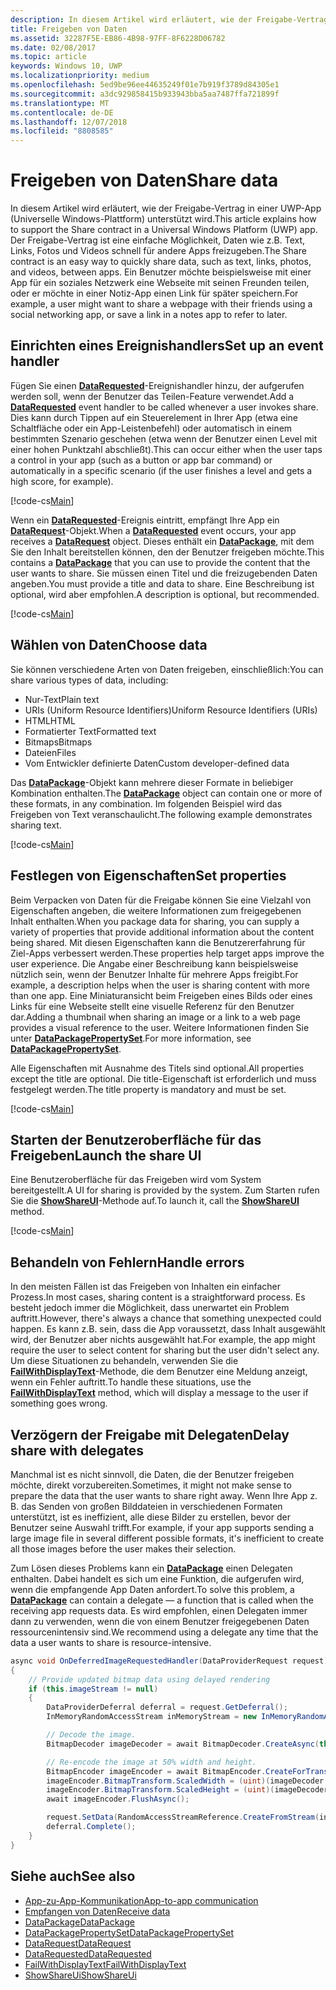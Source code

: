 ```yaml
---
description: In diesem Artikel wird erläutert, wie der Freigabe-Vertrag in einer UWP-App (Universelle Windows-Plattform) unterstützt wird.
title: Freigeben von Daten
ms.assetid: 32287F5E-EB86-4B98-97FF-8F6228D06782
ms.date: 02/08/2017
ms.topic: article
keywords: Windows 10, UWP
ms.localizationpriority: medium
ms.openlocfilehash: 5ed9be96ee44635249f01e7b919f3789d84305e1
ms.sourcegitcommit: a3dc929858415b933943bba5aa7487ffa721899f
ms.translationtype: MT
ms.contentlocale: de-DE
ms.lasthandoff: 12/07/2018
ms.locfileid: "8808585"
---
```

# <a name="share-data"></a><span data-ttu-id="b7ce2-104">Freigeben von Daten</span><span class="sxs-lookup"><span data-stu-id="b7ce2-104">Share data</span></span>


<span data-ttu-id="b7ce2-105">In diesem Artikel wird erläutert, wie der Freigabe-Vertrag in einer UWP-App (Universelle Windows-Plattform) unterstützt wird.</span><span class="sxs-lookup"><span data-stu-id="b7ce2-105">This article explains how to support the Share contract in a Universal Windows Platform (UWP) app.</span></span> <span data-ttu-id="b7ce2-106">Der Freigabe-Vertrag ist eine einfache Möglichkeit, Daten wie z.B. Text, Links, Fotos und Videos schnell für andere Apps freizugeben.</span><span class="sxs-lookup"><span data-stu-id="b7ce2-106">The Share contract is an easy way to quickly share data, such as text, links, photos, and videos, between apps.</span></span> <span data-ttu-id="b7ce2-107">Ein Benutzer möchte beispielsweise mit einer App für ein soziales Netzwerk eine Webseite mit seinen Freunden teilen, oder er möchte in einer Notiz-App einen Link für später speichern.</span><span class="sxs-lookup"><span data-stu-id="b7ce2-107">For example, a user might want to share a webpage with their friends using a social networking app, or save a link in a notes app to refer to later.</span></span>

## <a name="set-up-an-event-handler"></a><span data-ttu-id="b7ce2-108">Einrichten eines Ereignishandlers</span><span class="sxs-lookup"><span data-stu-id="b7ce2-108">Set up an event handler</span></span>

<span data-ttu-id="b7ce2-109">Fügen Sie einen [**DataRequested**](https://msdn.microsoft.com/library/windows/apps/Windows.ApplicationModel.DataTransfer.DataTransferManager.DataRequested)-Ereignishandler hinzu, der aufgerufen werden soll, wenn der Benutzer das Teilen-Feature verwendet.</span><span class="sxs-lookup"><span data-stu-id="b7ce2-109">Add a [**DataRequested**](https://msdn.microsoft.com/library/windows/apps/Windows.ApplicationModel.DataTransfer.DataTransferManager.DataRequested) event handler to be called whenever a user invokes share.</span></span> <span data-ttu-id="b7ce2-110">Dies kann durch Tippen auf ein Steuerelement in Ihrer App (etwa eine Schaltfläche oder ein App-Leistenbefehl) oder automatisch in einem bestimmten Szenario geschehen (etwa wenn der Benutzer einen Level mit einer hohen Punktzahl abschließt).</span><span class="sxs-lookup"><span data-stu-id="b7ce2-110">This can occur either when the user taps a control in your app (such as a button or app bar command) or automatically in a specific scenario (if the user finishes a level and gets a high score, for example).</span></span>

[!code-cs[Main](./code/share_data/cs/MainPage.xaml.cs#SnippetPrepareToShare)]

<span data-ttu-id="b7ce2-111">Wenn ein [**DataRequested**](https://msdn.microsoft.com/library/windows/apps/Windows.ApplicationModel.DataTransfer.DataTransferManager.DataRequested)-Ereignis eintritt, empfängt Ihre App ein [**DataRequest**](https://msdn.microsoft.com/library/windows/apps/Windows.ApplicationModel.DataTransfer.DataRequest)-Objekt.</span><span class="sxs-lookup"><span data-stu-id="b7ce2-111">When a [**DataRequested**](https://msdn.microsoft.com/library/windows/apps/Windows.ApplicationModel.DataTransfer.DataTransferManager.DataRequested) event occurs, your app receives a [**DataRequest**](https://msdn.microsoft.com/library/windows/apps/Windows.ApplicationModel.DataTransfer.DataRequest) object.</span></span> <span data-ttu-id="b7ce2-112">Dieses enthält ein [**DataPackage**](https://msdn.microsoft.com/library/windows/apps/Windows.ApplicationModel.DataTransfer.DataPackage), mit dem Sie den Inhalt bereitstellen können, den der Benutzer freigeben möchte.</span><span class="sxs-lookup"><span data-stu-id="b7ce2-112">This contains a [**DataPackage**](https://msdn.microsoft.com/library/windows/apps/Windows.ApplicationModel.DataTransfer.DataPackage) that you can use to provide the content that the user wants to share.</span></span> <span data-ttu-id="b7ce2-113">Sie müssen einen Titel und die freizugebenden Daten angeben.</span><span class="sxs-lookup"><span data-stu-id="b7ce2-113">You must provide a title and data to share.</span></span> <span data-ttu-id="b7ce2-114">Eine Beschreibung ist optional, wird aber empfohlen.</span><span class="sxs-lookup"><span data-stu-id="b7ce2-114">A description is optional, but recommended.</span></span>

[!code-cs[Main](./code/share_data/cs/MainPage.xaml.cs#SnippetCreateRequest)]

## <a name="choose-data"></a><span data-ttu-id="b7ce2-115">Wählen von Daten</span><span class="sxs-lookup"><span data-stu-id="b7ce2-115">Choose data</span></span>

<span data-ttu-id="b7ce2-116">Sie können verschiedene Arten von Daten freigeben, einschließlich:</span><span class="sxs-lookup"><span data-stu-id="b7ce2-116">You can share various types of data, including:</span></span>

-   <span data-ttu-id="b7ce2-117">Nur-Text</span><span class="sxs-lookup"><span data-stu-id="b7ce2-117">Plain text</span></span>
-   <span data-ttu-id="b7ce2-118">URIs (Uniform Resource Identifiers)</span><span class="sxs-lookup"><span data-stu-id="b7ce2-118">Uniform Resource Identifiers (URIs)</span></span>
-   <span data-ttu-id="b7ce2-119">HTML</span><span class="sxs-lookup"><span data-stu-id="b7ce2-119">HTML</span></span>
-   <span data-ttu-id="b7ce2-120">Formatierter Text</span><span class="sxs-lookup"><span data-stu-id="b7ce2-120">Formatted text</span></span>
-   <span data-ttu-id="b7ce2-121">Bitmaps</span><span class="sxs-lookup"><span data-stu-id="b7ce2-121">Bitmaps</span></span>
-   <span data-ttu-id="b7ce2-122">Dateien</span><span class="sxs-lookup"><span data-stu-id="b7ce2-122">Files</span></span>
-   <span data-ttu-id="b7ce2-123">Vom Entwickler definierte Daten</span><span class="sxs-lookup"><span data-stu-id="b7ce2-123">Custom developer-defined data</span></span>

<span data-ttu-id="b7ce2-124">Das [**DataPackage**](https://msdn.microsoft.com/library/windows/apps/Windows.ApplicationModel.DataTransfer.DataPackage)-Objekt kann mehrere dieser Formate in beliebiger Kombination enthalten.</span><span class="sxs-lookup"><span data-stu-id="b7ce2-124">The [**DataPackage**](https://msdn.microsoft.com/library/windows/apps/Windows.ApplicationModel.DataTransfer.DataPackage) object can contain one or more of these formats, in any combination.</span></span> <span data-ttu-id="b7ce2-125">Im folgenden Beispiel wird das Freigeben von Text veranschaulicht.</span><span class="sxs-lookup"><span data-stu-id="b7ce2-125">The following example demonstrates sharing text.</span></span>

[!code-cs[Main](./code/share_data/cs/MainPage.xaml.cs#SnippetSetContent)]

## <a name="set-properties"></a><span data-ttu-id="b7ce2-126">Festlegen von Eigenschaften</span><span class="sxs-lookup"><span data-stu-id="b7ce2-126">Set properties</span></span>

<span data-ttu-id="b7ce2-127">Beim Verpacken von Daten für die Freigabe können Sie eine Vielzahl von Eigenschaften angeben, die weitere Informationen zum freigegebenen Inhalt enthalten.</span><span class="sxs-lookup"><span data-stu-id="b7ce2-127">When you package data for sharing, you can supply a variety of properties that provide additional information about the content being shared.</span></span> <span data-ttu-id="b7ce2-128">Mit diesen Eigenschaften kann die Benutzererfahrung für Ziel-Apps verbessert werden.</span><span class="sxs-lookup"><span data-stu-id="b7ce2-128">These properties help target apps improve the user experience.</span></span> <span data-ttu-id="b7ce2-129">Die Angabe einer Beschreibung kann beispielsweise nützlich sein, wenn der Benutzer Inhalte für mehrere Apps freigibt.</span><span class="sxs-lookup"><span data-stu-id="b7ce2-129">For example, a description helps when the user is sharing content with more than one app.</span></span> <span data-ttu-id="b7ce2-130">Eine Miniaturansicht beim Freigeben eines Bilds oder eines Links für eine Webseite stellt eine visuelle Referenz für den Benutzer dar.</span><span class="sxs-lookup"><span data-stu-id="b7ce2-130">Adding a thumbnail when sharing an image or a link to a web page provides a visual reference to the user.</span></span> <span data-ttu-id="b7ce2-131">Weitere Informationen finden Sie unter [**DataPackagePropertySet**](https://msdn.microsoft.com/library/windows/apps/Windows.ApplicationModel.DataTransfer.DataPackagePropertySet).</span><span class="sxs-lookup"><span data-stu-id="b7ce2-131">For more information, see [**DataPackagePropertySet**](https://msdn.microsoft.com/library/windows/apps/Windows.ApplicationModel.DataTransfer.DataPackagePropertySet).</span></span>

<span data-ttu-id="b7ce2-132">Alle Eigenschaften mit Ausnahme des Titels sind optional.</span><span class="sxs-lookup"><span data-stu-id="b7ce2-132">All properties except the title are optional.</span></span> <span data-ttu-id="b7ce2-133">Die title-Eigenschaft ist erforderlich und muss festgelegt werden.</span><span class="sxs-lookup"><span data-stu-id="b7ce2-133">The title property is mandatory and must be set.</span></span>

[!code-cs[Main](./code/share_data/cs/MainPage.xaml.cs#SnippetSetProperties)]

## <a name="launch-the-share-ui"></a><span data-ttu-id="b7ce2-134">Starten der Benutzeroberfläche für das Freigeben</span><span class="sxs-lookup"><span data-stu-id="b7ce2-134">Launch the share UI</span></span>

<span data-ttu-id="b7ce2-135">Eine Benutzeroberfläche für das Freigeben wird vom System bereitgestellt.</span><span class="sxs-lookup"><span data-stu-id="b7ce2-135">A UI for sharing is provided by the system.</span></span> <span data-ttu-id="b7ce2-136">Zum Starten rufen Sie die [**ShowShareUI**](https://msdn.microsoft.com/library/windows/apps/Windows.ApplicationModel.DataTransfer.DataTransferManager.ShowShareUI)-Methode auf.</span><span class="sxs-lookup"><span data-stu-id="b7ce2-136">To launch it, call the [**ShowShareUI**](https://msdn.microsoft.com/library/windows/apps/Windows.ApplicationModel.DataTransfer.DataTransferManager.ShowShareUI) method.</span></span>

[!code-cs[Main](./code/share_data/cs/MainPage.xaml.cs#SnippetShowUI)]

## <a name="handle-errors"></a><span data-ttu-id="b7ce2-137">Behandeln von Fehlern</span><span class="sxs-lookup"><span data-stu-id="b7ce2-137">Handle errors</span></span>

<span data-ttu-id="b7ce2-138">In den meisten Fällen ist das Freigeben von Inhalten ein einfacher Prozess.</span><span class="sxs-lookup"><span data-stu-id="b7ce2-138">In most cases, sharing content is a straightforward process.</span></span> <span data-ttu-id="b7ce2-139">Es besteht jedoch immer die Möglichkeit, dass unerwartet ein Problem auftritt.</span><span class="sxs-lookup"><span data-stu-id="b7ce2-139">However, there's always a chance that something unexpected could happen.</span></span> <span data-ttu-id="b7ce2-140">Es kann z.B. sein, dass die App voraussetzt, dass Inhalt ausgewählt wird, der Benutzer aber nichts ausgewählt hat.</span><span class="sxs-lookup"><span data-stu-id="b7ce2-140">For example, the app might require the user to select content for sharing but the user didn't select any.</span></span> <span data-ttu-id="b7ce2-141">Um diese Situationen zu behandeln, verwenden Sie die [**FailWithDisplayText**](https://msdn.microsoft.com/library/windows/apps/Windows.ApplicationModel.DataTransfer.DataRequest.FailWithDisplayText(System.String))-Methode, die dem Benutzer eine Meldung anzeigt, wenn ein Fehler auftritt.</span><span class="sxs-lookup"><span data-stu-id="b7ce2-141">To handle these situations, use the [**FailWithDisplayText**](https://msdn.microsoft.com/library/windows/apps/Windows.ApplicationModel.DataTransfer.DataRequest.FailWithDisplayText(System.String)) method, which will display a message to the user if something goes wrong.</span></span>

## <a name="delay-share-with-delegates"></a><span data-ttu-id="b7ce2-142">Verzögern der Freigabe mit Delegaten</span><span class="sxs-lookup"><span data-stu-id="b7ce2-142">Delay share with delegates</span></span>

<span data-ttu-id="b7ce2-143">Manchmal ist es nicht sinnvoll, die Daten, die der Benutzer freigeben möchte, direkt vorzubereiten.</span><span class="sxs-lookup"><span data-stu-id="b7ce2-143">Sometimes, it might not make sense to prepare the data that the user wants to share right away.</span></span> <span data-ttu-id="b7ce2-144">Wenn Ihre App z. B. das Senden von großen Bilddateien in verschiedenen Formaten unterstützt, ist es ineffizient, alle diese Bilder zu erstellen, bevor der Benutzer seine Auswahl trifft.</span><span class="sxs-lookup"><span data-stu-id="b7ce2-144">For example, if your app supports sending a large image file in several different possible formats, it's inefficient to create all those images before the user makes their selection.</span></span>

<span data-ttu-id="b7ce2-145">Zum Lösen dieses Problems kann ein [**DataPackage**](https://msdn.microsoft.com/library/windows/apps/Windows.ApplicationModel.DataTransfer.DataPackage) einen Delegaten enthalten. Dabei handelt es sich um eine Funktion, die aufgerufen wird, wenn die empfangende App Daten anfordert.</span><span class="sxs-lookup"><span data-stu-id="b7ce2-145">To solve this problem, a [**DataPackage**](https://msdn.microsoft.com/library/windows/apps/Windows.ApplicationModel.DataTransfer.DataPackage) can contain a delegate — a function that is called when the receiving app requests data.</span></span> <span data-ttu-id="b7ce2-146">Es wird empfohlen, einen Delegaten immer dann zu verwenden, wenn die von einem Benutzer freigegebenen Daten ressourcenintensiv sind.</span><span class="sxs-lookup"><span data-stu-id="b7ce2-146">We recommend using a delegate any time that the data a user wants to share is resource-intensive.</span></span>

<!-- For some reason, this snippet was inline in the WDCML topic. Suggest moving to VS project with rest of snippets. -->
```cs
async void OnDeferredImageRequestedHandler(DataProviderRequest request)
{
    // Provide updated bitmap data using delayed rendering
    if (this.imageStream != null)
    {
        DataProviderDeferral deferral = request.GetDeferral();
        InMemoryRandomAccessStream inMemoryStream = new InMemoryRandomAccessStream();

        // Decode the image.
        BitmapDecoder imageDecoder = await BitmapDecoder.CreateAsync(this.imageStream);

        // Re-encode the image at 50% width and height.
        BitmapEncoder imageEncoder = await BitmapEncoder.CreateForTranscodingAsync(inMemoryStream, imageDecoder);
        imageEncoder.BitmapTransform.ScaledWidth = (uint)(imageDecoder.OrientedPixelHeight * 0.5);
        imageEncoder.BitmapTransform.ScaledHeight = (uint)(imageDecoder.OrientedPixelHeight * 0.5);
        await imageEncoder.FlushAsync();

        request.SetData(RandomAccessStreamReference.CreateFromStream(inMemoryStream));
        deferral.Complete();
    }
}
```

## <a name="see-also"></a><span data-ttu-id="b7ce2-147">Siehe auch</span><span class="sxs-lookup"><span data-stu-id="b7ce2-147">See also</span></span> 

* [<span data-ttu-id="b7ce2-148">App-zu-App-Kommunikation</span><span class="sxs-lookup"><span data-stu-id="b7ce2-148">App-to-app communication</span></span>](index.md)
* [<span data-ttu-id="b7ce2-149">Empfangen von Daten</span><span class="sxs-lookup"><span data-stu-id="b7ce2-149">Receive data</span></span>](receive-data.md)
* [<span data-ttu-id="b7ce2-150">DataPackage</span><span class="sxs-lookup"><span data-stu-id="b7ce2-150">DataPackage</span></span>](https://msdn.microsoft.com/library/windows/apps/windows.applicationmodel.datatransfer.datapackage.aspx)
* [<span data-ttu-id="b7ce2-151">DataPackagePropertySet</span><span class="sxs-lookup"><span data-stu-id="b7ce2-151">DataPackagePropertySet</span></span>](https://msdn.microsoft.com/library/windows/apps/windows.applicationmodel.datatransfer.datapackagepropertyset.aspx)
* [<span data-ttu-id="b7ce2-152">DataRequest</span><span class="sxs-lookup"><span data-stu-id="b7ce2-152">DataRequest</span></span>](https://msdn.microsoft.com/library/windows/apps/windows.applicationmodel.datatransfer.datarequest.aspx)
* [<span data-ttu-id="b7ce2-153">DataRequested</span><span class="sxs-lookup"><span data-stu-id="b7ce2-153">DataRequested</span></span>](https://msdn.microsoft.com/library/windows/apps/windows.applicationmodel.datatransfer.datatransfermanager.datarequested.aspx)
* [<span data-ttu-id="b7ce2-154">FailWithDisplayText</span><span class="sxs-lookup"><span data-stu-id="b7ce2-154">FailWithDisplayText</span></span>](https://msdn.microsoft.com/library/windows/apps/windows.applicationmodel.datatransfer.datarequest.failwithdisplaytext.aspx)
* [<span data-ttu-id="b7ce2-155">ShowShareUi</span><span class="sxs-lookup"><span data-stu-id="b7ce2-155">ShowShareUi</span></span>](https://msdn.microsoft.com/library/windows/apps/windows.applicationmodel.datatransfer.datatransfermanager.showshareui.aspx)
 

